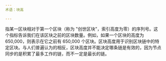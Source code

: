 ```yaml
---
术语：块高

---
```

指某一区块相对于第一个区块（称为 "创世区块"，索引高度为零）的序列号。这个指标告诉我们在该区块之前的区块数量。例如，如果一个区块的高度为 650,000，则表示在它之前有 650,000 个区块。区块高度用于识别区块链中的特定区块。与人们普遍认为的相反，区块高度并不能决定哪条链是有效的，因为节点同步的是积累了最多工作的链，而不一定是最长的链。